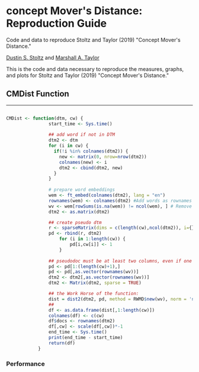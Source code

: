 # concept Mover's Distance: Reproduction Guide

Code and data to reproduce Stoltz and Taylor (2019) "Concept Mover's Distance."

[Dustin S. Stoltz](https://www.dustinstoltz.com) and [Marshall A. Taylor](https://www.marshalltaylor.net)

This is the code and data necessary to reproduce the measures, graphs, and plots for Stoltz and Taylor (2019) "Concept Mover's Distance."

## CMDist Function
----

``` r

CMDist <- function(dtm, cw) {
                start_time <- Sys.time()
                
                ## add word if not in DTM
                dtm2 <- dtm
                for (i in cw) {
                  if(!i %in% colnames(dtm2)) {
                    new <- matrix(0, nrow=nrow(dtm2))
                    colnames(new) <- i
                    dtm2 <- cbind(dtm2, new)
                  }
                }
                
                # prepare word embeddings
                wem <- ft_embed(colnames(dtm2), lang = "en")
                rownames(wem) <- colnames(dtm2) #Add words as rownames to word embeddings
                wv <- wem[rowSums(is.na(wem)) != ncol(wem), ] # Remove the NAs or RWMD won't like it
                dtm2 <- as.matrix(dtm2)

                ## create pseudo dtm
                r <- sparseMatrix(dims = c(length(cw),ncol(dtm2)), i={}, j={})
                pd <- rbind(r, dtm2)
                    for (i in 1:length(cw)) {
                        pd[i,cw[i]] <- 1
                    }
                
                ## pseudodoc must be at least two columns, even if one concept word
                pd <- pd[1:(length(cw)+1),]
                pd <- pd[,as.vector(rownames(wv))]
                dtm2 <- dtm2[,as.vector(rownames(wv))]
                dtm2 <- Matrix(dtm2, sparse = TRUE)

                ## the Work Horse of the function:
                dist = dist2(dtm2, pd, method = RWMD$new(wv), norm = 'none')
                ##
                df <- as.data.frame(dist[,1:length(cw)])
                colnames(df) <- c(cw)
                df$docs <- rownames(dtm2)
                df[,cw] <- scale(df[,cw])*-1
                end_time <- Sys.time()
                print(end_time - start_time)
                return(df)
            }
```
### Performance
